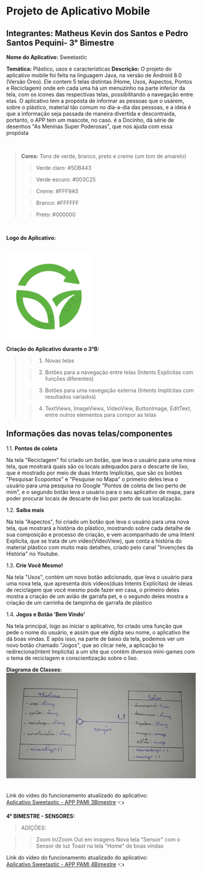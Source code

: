 # Projeto de Aplicativo Mobile
## Integrantes: Matheus Kevin dos Santos e Pedro Santos Pequini- 3° Bimestre

**Nome do Aplicativo:** Sweetastic

**Temática:** Plástico, usos e características
**Descrição:** O projeto do aplicativo mobile foi feita na linguagem Java, na versão de Android 8.0 (Versão Oreo). Ele contem 5 telas distintas 
(Home, Usos, Aspectos, Pontos e Reciclagem) onde em cada uma há um menuzinho na parte inferior da tela, com os icones das respectívas telas, 
possibilitando a navegação entre elas. O aplicativo tem a propósta de informar as pessoas que o usárem, sobre o plástico, material tão comum
no dia-a-dia das pessoas, e a ideia é que a informação seja passada de maneira divertida e descontraida, portanto, o APP tem um mascote, 
no caso. é a Docinho, dá série de desenhos "As Meninas Super Poderosas", que nos ajuda com essa propósta

<br>

> **Cores:** Tons de verde, branco, preto e creme (um tom de amarelo)
>> Verde claro: #5DB443
> 
>> Verde escuro: #003C25
> 
>> Creme: #FFF9A5
> 
>> Branco: #FFFFFF
>
>> Preto: #000000
<br>

**Logo do Aplicativo:**

<br>

  <img src="https://github.com/MKevin2/Sweetastic/blob/master/app/src/main/res/drawable/logo.png" width="230" height="230">
  
**Criação do Aplicativo durante o 3°B:**
>> 1. Novas telas
>
>> 2. Botões para a navegação entre telas (Intents Explícitas com funções diferentes)
>
>> 3. Botões para uma navegação externa (Intents Implícitas com resultados variados)
>
>> 4. TextViews, ImageViews, VideoView, ButtonImage, EditText, entre outros elementos para compor as telas

## Informações das novas telas/componentes
1.1. **Pontos de coleta** 
<p>
   Na tela "Reciclagem" foi criado um botão, que leva o usuário para uma nova tela, que mostrará quais são os locais adequados para o descarte de lixo, que é mostrado por meio de duas Intents Implícitas, que são os botões "Pesquisar Ecopontos" e "Pesquise no Mapa" o primeiro deles leva o usuário para uma pesquisa no Google "Pontos de coleta de lixo perto de mim", e o segundo botão leva o usuário para o seu aplicativo de mapa, para poder procurar locais de descarte de lixo por perto de sua localização.
</p>

1.2. **Saiba mais** 
<p>
  Na tela "Aspectos", foi criado um botão que leva o usuário para uma nova tela, que mostrará a história do plástico, mostrando sobre cada detalhe de sua composição e processo de criação, e vem acompanhado de uma Intent Explícita, que se trata de um vídeo(VideoView), que conta a história do material plástico com muito mais detalhes, criado pelo canal "Invenções da História" no Youtube.
</p>

1.3. **Crie Você Mesmo!** 
<p>
  Na tela "Usos", contém um novo botão adicionado, que leva o usuário para uma nova tela, que apresenta dois vídeos(duas Intents Explícitas) de ideias de reciclagem que você mesmo pode fazer em casa, o primeiro deles mostra a criação de um avião de garrafa pet, e o segundo deles mostra a criação de um carrinha de tampinha de garrafa de plástico
</p>

1.4. **Jogos e Botão 'Bem Vindo'** 
<p>
  Na tela principal, logo ao iniciar o aplicativo, foi criado uma função que pede o nome do usuário, e assim que ele digita seu nome, o aplicativo lhe dá boas vindas. E após isso, na parte de baixo da tela, podemos ver um novo botão chamado "Jogos", que ao clicar nele, a aplicação te redireciona(Intent Implícita) a um site que contém diversos mini-games com o tema de reciclagem e conscientização sobre o lixo.
</p>


**Diagrama de Classes:**
<br>
  <img src="https://github.com/MKevin2/Sweetastic/blob/master/IMG-20230808-WA0011.jpg" widht="260" height="280">   
<br>
<br>
Link do vídeo do funcionamento atualizado do aplicativo:  
[Aplicativo Sweetastic - APP PAMI 3Bimestre](https://youtu.be/bhckaZixTjE?si=5lLjrHaxY6rOlY2B) 👈

**4° BIMESTRE - SENSORES:**

>ADIÇÕES:

>> Zoom In/Zoom Out em imagens
>> Nova tela "Sensor" com o Sensor de luz
>> Toast na tela "Home" de boas vindas

Link do vídeo do funcionamento atualizado do aplicativo:  
[Aplicativo Sweetastic - APP PAMI 4Bimestre](https://youtu.be/F7CjhElmIx4?feature=shared) 👈